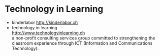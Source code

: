 # Technology in Learning

- kinderlabor
  http://kinderlabor.ch
- technology in learning  
  http://www.technologyinlearning.ch  
  a non-profit consulting services group committed to strengthening the classroom experience through ICT (Information and Communications Technology).

